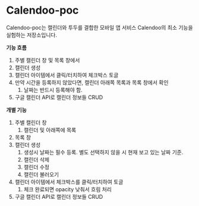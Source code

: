 # Calendoo-poc
Calendoo-poc는 캘린더와 투두를 결합한 모바일 앱 서비스 Calendoo의 최소 기능을 실험하는 저장소입니다.


**기능 흐름**

1. 주별 캘린더 창 및 목록 창에서
2. 캘린더 생성
3. 캘린더 아이템에서 클릭/터치하여 체크박스 토글
4. 만약 시간을 등록하지 않았다면, 캘린더 아래쪽 목록과 목록 창에서 확인
    1. 날짜는 반드시 등록해야 함.
5. 구글 캘린더 API로 캘린더 정보들 CRUD

**개별 기능**

1. 주별 캘린더 창
    1. 캘린더 및 아래쪽에 목록
2. 목록 창
3. 캘린더 생성
    1. 생성시 날짜는 필수 등록. 별도 선택하지 않을 시 현재 보고 있는 날짜 기준.
    2. 캘린더 삭제
    3. 캘린더 수정
    4. 캘린더 불러오기
4. 캘린더 아이템에서 체크박스를 클릭/터치하여 토글
    1. 체크 완료되면 opacity 낮춰서 흐림 처리
5. 구글 캘린더 API로 캘린더 정보들 CRUD




